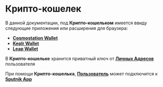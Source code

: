 # Крипто-кошелек

В данной документации, под **Крипто-кошельком** имеется ввиду следующие приложения или расширения для браузера:

* [**Cosmostation Wallet**](https://www.cosmostation.io/)
* [**Keplr Wallet**](https://www.keplr.app/)
* [**Leap Wallet**](https://leapwallet.io/)

В **Крипто-кошельке** хранится приватный ключ от [**Личных Адресов**](lichnyi-adres.md) пользователя

При помощи **Крипто-кошелька**, [**Пользователь**](polzovatel.md) может подключится к [**Sputnik App**](sputnik-app.md)
